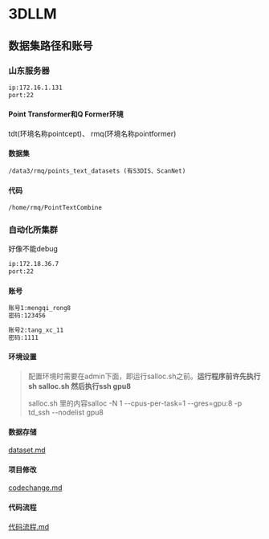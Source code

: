 # 3DLLM

## 数据集路径和账号

### 山东服务器

```txt
ip:172.16.1.131
port:22
```

#### Point Transformer和Q Former环境

tdt(环境名称pointcept)、 rmq(环境名称pointformer)

#### 数据集

```txt
/data3/rmq/points_text_datasets (有S3DIS、ScanNet)
```

#### 代码

```txt
/home/rmq/PointTextCombine
```

### 自动化所集群

好像不能debug

```txt
ip:172.18.36.7
port:22
```

#### 账号

```txt
账号1:mengqi_rong8
密码:123456

账号2:tang_xc_11
密码:1111
```

#### 环境设置

> 配置环境时需要在admin下面，即运行salloc.sh之前。**运行程序前许先执行sh salloc.sh 然后执行ssh gpu8**
>
> salloc.sh 里的内容salloc -N 1 --cpus-per-task=1 --gres=gpu:8 -p td_ssh --nodelist gpu8

#### 数据存储

[dataset.md](https://github.com/rongmq8802/3DLLM/blob/main/dataset.md)

#### 项目修改

[codechange.md](https://github.com/rongmq8802/3DLLM/blob/main/CodeChange.md)


#### 代码流程

[代码流程.md](https://github.com/rongmq8802/3DLLM/blob/main/%E4%BB%A3%E7%A0%81%E6%B5%81%E7%A8%8B.md)

